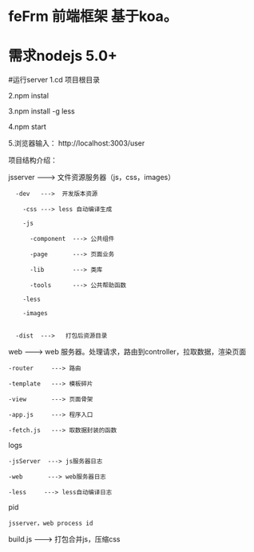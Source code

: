 # feFrm 前端框架 基于koa。
# 需求nodejs 5.0+

#运行server
  1.cd 项目根目录
  
  2.npm instal 
  
  3.npm install -g less
  
  4.npm start
  
  5.浏览器输入： http://localhost:3003/user
  
  
  项目结构介绍：
  
  jsserver   --->  文件资源服务器（js，css，images）
  
      -dev   --->  开发版本资源
      
        -css ---> less 自动编译生成
        
        -js 
        
          -component  ---> 公共组件
          
          -page       ---> 页面业务
          
          -lib        ---> 类库
          
          -tools      ---> 公共帮助函数
          
        -less
        
        -images
        
        
      -dist  --->   打包后资源目录
      
  web           --->  web 服务器。处理请求，路由到controller，拉取数据，渲染页面
    
    -router     ---> 路由
    
    -template   ---> 模板碎片
    
    -view       ---> 页面骨架
    
    -app.js     ---> 程序入口
    
    -fetch.js   ---> 取数据封装的函数
  
  logs
  
    -jsServer  ---> js服务器日志
    
    -web       ---> web服务器日志
    
    -less     ---> less自动编译日志
  
  pid
  
    jsserver，web process id
  
  build.js   ---> 打包合并js，压缩css
     
  
  
